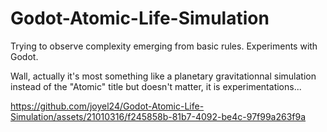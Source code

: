 # Godot-Atomic-Life-Simulation
Trying to observe complexity emerging from basic rules. Experiments with Godot.

Wall, actually it's most something like a planetary gravitationnal simulation instead of the "Atomic" title but doesn't matter, it is experimentations... 


https://github.com/joyel24/Godot-Atomic-Life-Simulation/assets/21010316/f245858b-81b7-4092-be4c-97f99a263f9a

